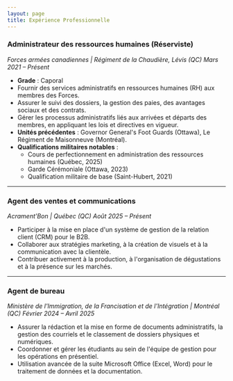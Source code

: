 ```yaml
---
layout: page
title: Expérience Professionnelle
---
```


### Administrateur des ressources humaines (Réserviste)
*Forces armées canadiennes | Régiment de la Chaudière, Lévis (QC)* *Mars 2021 – Présent*
* **Grade** : Caporal
* Fournir des services administratifs en ressources humaines (RH) aux membres des Forces.
* Assurer le suivi des dossiers, la gestion des paies, des avantages sociaux et des contrats.
* Gérer les processus administratifs liés aux arrivées et départs des membres, en appliquant les lois et directives en vigueur.
* **Unités précédentes** : Governor General's Foot Guards (Ottawa), Le Régiment de Maisonneuve (Montréal).
* **Qualifications militaires notables** :
    * Cours de perfectionnement en administration des ressources humaines (Québec, 2025)
    * Garde Cérémoniale (Ottawa, 2023)
    * Qualification militaire de base (Saint-Hubert, 2021)

---

### Agent des ventes et communications
*Acrament’Bon | Québec (QC)* *Août 2025 – Présent*
* Participer à la mise en place d'un système de gestion de la relation client (CRM) pour le B2B.
* Collaborer aux stratégies marketing, à la création de visuels et à la communication avec la clientèle.
* Contribuer activement à la production, à l'organisation de dégustations et à la présence sur les marchés.

---

### Agent de bureau
*Ministère de l'Immigration, de la Francisation et de l'Intégration | Montréal (QC)* *Février 2024 – Avril 2025*
* Assurer la rédaction et la mise en forme de documents administratifs, la gestion des courriels et le classement de dossiers physiques et numériques.
* Coordonner et gérer les étudiants au sein de l'équipe de gestion pour les opérations en présentiel.
* Utilisation avancée de la suite Microsoft Office (Excel, Word) pour le traitement de données et la documentation.
